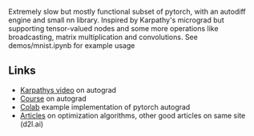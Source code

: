 Extremely slow but mostly functional subset of pytorch, with an autodiff engine and small nn library. 
Inspired by Karpathy's micrograd but supporting tensor-valued nodes and some more operations like broadcasting, matrix multiplication and convolutions. See demos/mnist.ipynb for example usage

## Links
- [Karpathys video](https://www.youtube.com/watch?v=VMj-3S1tku0&t=83s) on autograd
- [Course](https://dlvu.github.io/backpropagation/) on autograd
- [Colab](https://colab.research.google.com/drive/1VpeE6UvEPRz9HmsHh1KS0XxXjYu533EC#scrollTo=2Lf8JaEK4MHJ)
  example implementation of pytorch autograd
- [Articles](https://d2l.ai/chapter_optimization/sgd.html) on optimization algorithms, other good articles on same site (d2l.ai)